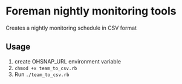 # Foreman nightly monitoring tools

Creates a nightly monitoring schedule in CSV format

## Usage

1. create OHSNAP_URL environment variable
2. `chmod +x team_to_csv.rb`
3. Run `./team_to_csv.rb`
